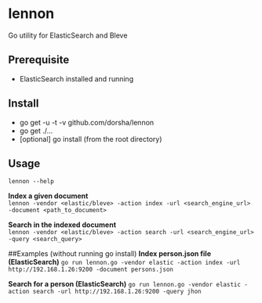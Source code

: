 # lennon
Go utility for ElasticSearch and Bleve

## Prerequisite
* ElasticSearch installed and running

## Install
* go get -u -t -v github.com/dorsha/lennon
* go get ./...
* [optional] go install (from the root directory)

## Usage
```lennon --help ```  

**Index a given document**  
```lennon -vendor <elastic/bleve> -action index -url <search_engine_url> -document <path_to_document> ```

**Search in the indexed document**  
```lennon -vendor <elastic/bleve> -action search -url <search_engine_url> -query <search_query> ```  

##Examples (without running go install)
**Index person.json file (ElasticSearch)**
```go run lennon.go -vendor elastic -action index -url http://192.168.1.26:9200 -document persons.json ``` 

**Search for a person (ElasticSearch)**
```go run lennon.go -vendor elastic -action search -url http://192.168.1.26:9200 -query jhon ```
